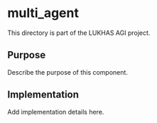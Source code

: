 # multi_agent

This directory is part of the LUKHAS AGI project.

## Purpose
Describe the purpose of this component.

## Implementation
Add implementation details here.
